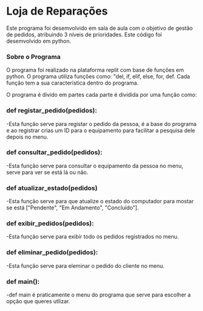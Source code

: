 <h1>Loja de Reparações</h1>

Este programa foi desemvolvido em sala de aula com o objetivo de gestão de pedidos, atribuindo 3 níveis de prioridades.
Este código foi desemvolvido em python.

<h3> Sobre o Programa</h3>
O programa foi realizado na plataforma replit com base de funções em python.
O programa utiliza funções como: "del, if, elif, else, for, def. Cada função tem a sua caracteristica dentro do programa.

O programa é divido em partes cada parte é dividida por uma função como:

<h3>def registar_pedido(pedidos):</h3>

-Esta função serve para registar o pedido da pessoa, é a base do programa e ao registrar crias um ID para o equipamento para facilitar a pesquisa dele depois no menu.

<h3>def consultar_pedido(pedidos):</h3>

-Esta função serve para consultar o equipamento da pessoa no menu, serve para ver se está lá ou não.

<h3>def atualizar_estado(pedidos)</h3>

-Esta função serve para que atualize o estado do computador para mostar se está  ["Pendente", "Em Andamento", "Concluído"].

<h3>def exibir_pedidos(pedidos):</h3>

-Esta função serve para exibir todo os pedidos registrados no menu.

<h3>def eliminar_pedido(pedidos):</h3>

-Esta função serve para eleminar o pedido do cliente  no menu.

<h3>def main():</h3>

-def main é praticamente o menu do programa que serve para escolher a opção que queres utlizar.
